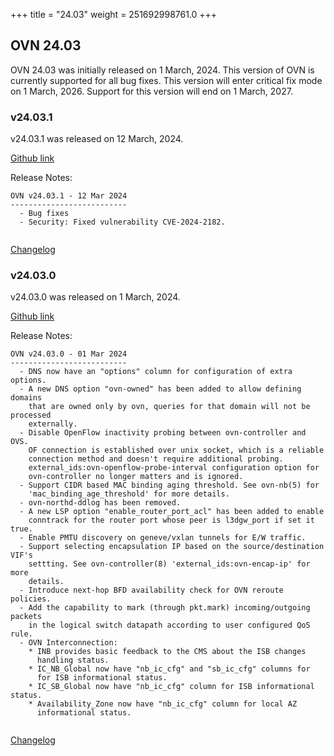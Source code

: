 +++
title = "24.03"
weight = 251692998761.0
+++

## OVN 24.03 

OVN 24.03 was initially released on 1 March, 2024. 
This version of OVN is currently supported for all bug fixes. 
This version will enter critical fix mode on 1 March, 2026. 
Support for this version will end on 1 March, 2027. 

### v24.03.1
v24.03.1 was released on 12 March, 2024.

[Github link](https://github.com/ovn-org/ovn/releases/tag/v24.03.1)

Release Notes:
```
OVN v24.03.1 - 12 Mar 2024
--------------------------
  - Bug fixes
  - Security: Fixed vulnerability CVE-2024-2182.


```
[Changelog](../changelog_v24.03.1)

### v24.03.0
v24.03.0 was released on 1 March, 2024.

[Github link](https://github.com/ovn-org/ovn/releases/tag/v24.03.0)

Release Notes:
```
OVN v24.03.0 - 01 Mar 2024
--------------------------
  - DNS now have an "options" column for configuration of extra options.
  - A new DNS option "ovn-owned" has been added to allow defining domains
    that are owned only by ovn, queries for that domain will not be processed
    externally.
  - Disable OpenFlow inactivity probing between ovn-controller and OVS.
    OF connection is established over unix socket, which is a reliable
    connection method and doesn't require additional probing.
    external_ids:ovn-openflow-probe-interval configuration option for
    ovn-controller no longer matters and is ignored.
  - Support CIDR based MAC binding aging threshold. See ovn-nb(5) for
    'mac_binding_age_threshold' for more details.
  - ovn-northd-ddlog has been removed.
  - A new LSP option "enable_router_port_acl" has been added to enable
    conntrack for the router port whose peer is l3dgw_port if set it true.
  - Enable PMTU discovery on geneve/vxlan tunnels for E/W traffic.
  - Support selecting encapsulation IP based on the source/destination VIF's
    settting. See ovn-controller(8) 'external_ids:ovn-encap-ip' for more
    details.
  - Introduce next-hop BFD availability check for OVN reroute policies.
  - Add the capability to mark (through pkt.mark) incoming/outgoing packets
    in the logical switch datapath according to user configured QoS rule.
  - OVN Interconnection:
    * INB provides basic feedback to the CMS about the ISB changes
      handling status.
    * IC_NB_Global now have "nb_ic_cfg" and "sb_ic_cfg" columns for
      for ISB informational status.
    * IC_SB_Global now have "nb_ic_cfg" column for ISB informational status.
    * Availability_Zone now have "nb_ic_cfg" column for local AZ
      informational status.


```
[Changelog](../changelog_v24.03.0)
